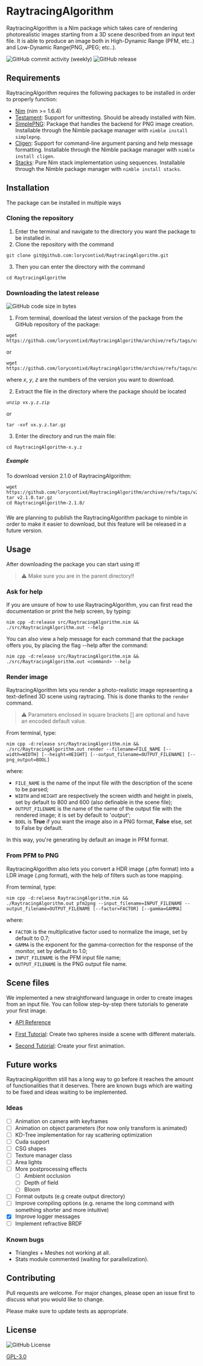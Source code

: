# RaytracingAlgorithm

RaytracingAlgorithm is a Nim package which takes care of rendering photorealistic images starting from a 3D scene described from an input text file.
It is able to produce an image both in High-Dynamic Range (PFM, etc..) and Low-Dynamic Range(PNG, JPEG; etc..).

![GitHub commit activity (weekly)](https://img.shields.io/github/commit-activity/w/lorycontixd/RaytracingAlgorithm)
![GitHub release](https://img.shields.io/github/v/release/lorycontixd/RaytracingAlgorithm)

## Requirements
RaytracingAlgorithm requires the following packages to be installed in order to properly function:
- [Nim](https://nim-lang.org/) (nim >= 1.6.4)
- [Testament](https://nim-lang.org/docs/testament.html): Support for unittesting. Should be already installed with Nim.
- [SimplePNG](https://github.com/jrenner/nim-simplepng): Package that handles the backend for PNG image creation. Installable through the Nimble package manager with ```nimble install simplepng```.
- [Cligen](https://github.com/c-blake/cligen): Support for command-line argument parsing and help message formatting. Installable through the Nimble package manager with ```nimble install cligen```.
- [Stacks](https://github.com/rustomax/nim-stacks): Pure Nim stack implementation using sequences. Installable through the Nimble package manager with ```nimble install stacks```.

## Installation

The package can be installed in multiple ways
### Cloning the repository
1. Enter the terminal and navigate to the directory you want the package to be installed in.
2. Clone the repository with the command
```
git clone git@github.com:lorycontixd/RaytracingAlgorithm.git
```
3. Then you can enter the directory with the command
```
cd RaytracingAlgorithm
```

### Downloading the latest release
![GitHub code size in bytes](https://img.shields.io/github/languages/code-size/lorycontixd/RaytracingAlgorithm?color=green&label=Repo%20size&style=plastic)


1. From terminal, download the latest version of the package from the GitHub repository of the package:
```
wget https://github.com/lorycontixd/RaytracingAlgorithm/archive/refs/tags/vx.y.z.zip
```

or

```
wget https://github.com/lorycontixd/RaytracingAlgorithm/archive/refs/tags/vx.y.z.tar.gz
```

where _x_, _y_, _z_ are the numbers of the version you want to download.

2. Extract the file in the directory where the package should be located
```
unzip vx.y.z.zip
```

or 

```
tar -xvf vx.y.z.tar.gz
```
3. Enter the directory and run the main file:

```
cd RaytracingAlgorithm-x.y.z
```


##### Example
To download version 2.1.0 of RaytracingAlgorithm:
```
wget https://github.com/lorycontixd/RaytracingAlgorithm/archive/refs/tags/v2.1.1.tar.gz
tar v2.1.0.tar.gz
cd RaytracingAlgorithm-2.1.0/
```

###
We are planning to publish the RaytracingAlgorithm package to nimble in order to make it easier to download, but this feature will be released in a future version.


## Usage
After downloading the package you can start using it!

> ⚠️ Make sure you are in the parent directory!!

### Ask for help
If you are unsure of how to use RaytracingAlgorithm, you can first read the documentation or print the help screen, by typing:
```
nim cpp -d:release src/RaytracingAlgorithm.nim && ./src/RaytracingAlgorithm.out --help
```

You can also view a help message for each command that the package offers you, by placing the flag --help after the command:

```
nim cpp -d:release src/RaytracingAlgorithm.nim && ./src/RaytracingAlgorithm.out <command> --help
```

### Render image
RaytracingAlgorithm lets you render a photo-realistic image representing a text-defined 3D scene using raytracing. This is done thanks to the ```render``` command.

> ⚠️ Parameters enclosed in square brackets [] are optional and have an encoded default value.

From terminal, type:
```
nim cpp -d:release src/RaytracingAlgorithm.nim && ./src/RaytracingAlgorithm.out render --filename=FILE_NAME [--width=WIDTH] [--height=HEIGHT] [--output_filename=OUTPUT_FILENAME] [--png_output=BOOL]
```
where:
- ```FILE_NAME``` is the name of the input file with the description of the scene to be parsed;
- ```WIDTH``` and ```HEIGHT``` are respectively the screen width and height in pixels, set by default to 800 and 600 (also definable in the scene file);
- ```OUTPUT_FILENAME``` is the name of the name of the output file with the rendered image; it is set by default to '_output_';
- ```BOOL``` is **True** if you want the image also in a PNG format, **False** else, set to False by default.

In this way, you're generating by default an image in PFM format. 

### From PFM to PNG
RaytracingAlgorithm also lets you convert a HDR image (.pfm format) into a LDR image (.png format), with the help of filters such as tone mapping.

From terminal, type:
```
nim cpp -d:relaese RaytracingAlgorithm.nim && ./RaytracingAlgorithm.out pfm2png --input_filename=INPUT_FILENAME --output_filename=OUTPUT_FILENAME [--factor=FACTOR] [--gamma=GAMMA] 
```

where:
- ```FACTOR``` is the multiplicative factor used to normalize the image, set by default to 0.7;
- ```GAMMA``` is the exponent for the gamma-correction for the response of the monitor, set by default to 1.0;
- ```INPUT_FILENAME``` is the PFM input file name;
- ```OUTPUT_FILENAME``` is the PNG output file name.


## Scene files
We implemented a new straightforward language in order to create images from an input file. You can follow step-by-step there tutorials to generate your first image.

- [API Reference](https://github.com/lorycontixd/RaytracingAlgorithm/blob/master/rta.md)

- [First Tutorial](https://github.com/lorycontixd/RaytracingAlgorithm/blob/master/tutorials/firsttutorial.md): Create two spheres inside a scene with different materials.
- [Second Tutorial](https://github.com/lorycontixd/RaytracingAlgorithm/blob/master/tutorials/secondtutorial.md): Create your first animation.

## Future works
RaytracingAlgorithm still has a long way to go before it reaches the amount of functionalities that it deserves. There are known bugs which are waiting to be fixed and ideas waiting to be implemented.

### Ideas
- [ ] Animation on camera with keyframes
- [ ] Animation on object parameters (for now only transform is animated)
- [ ] KD-Tree implementation for ray scattering optimization
- [ ] Cuda support
- [ ] CSG shapes
- [ ] Texture manager class
- [ ] Area lights
- [ ] More postprocessing effects
    - [ ] Ambient occlusion
    - [ ] Depth of field
    - [ ] Bloom
- [ ] Format outputs (e.g create output directory)
- [ ] Improve compiling options (e.g. rename the long command with something shorter and more intuitive)
- [x] Improve logger messages
- [ ] Implement refractive BRDF

### Known bugs
- Triangles + Meshes not working at all.
- Stats module commented (waiting for parallelization).

## Contributing
Pull requests are welcome. For major changes, please open an issue first to discuss what you would like to change.

Please make sure to update tests as appropriate.

## License
![GitHub License](https://img.shields.io/github/license/lorycontixd/RaytracingAlgorithm)

[GPL-3.0](https://choosealicense.com/licenses/gpl-3.0/)
